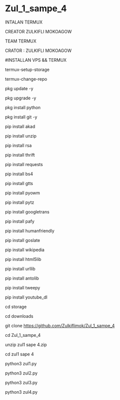 # Zul_1_sampe_4

INTALAN TERMUX 

CREATOR ZULKIFLI MOKOAGOW
   
TEAM TERMUX

CRATOR : ZULKIFLI MOKOAGOW

#INSTALLAN VPS && TERMUX

termux-setup-storage

termux-change-repo

pkg update -y

pkg upgrade -y

pkg install python

pkg install git -y

pip install akad

pip install unzip

pip install rsa

pip install thrift

pip install requests

pip install bs4

pip install gtts

pip install pyowm

pip install pytz

pip install googletrans

pip install pafy

pip install humanfriendly

pip install goslate

pip install wikipedia

pip install html5lib

pip install urllib

pip install antolib

pip install tweepy

pip install youtube_dl

cd storage

cd downloads

git clone https://github.com/Zulkiflimok/Zul_1_sampe_4

cd Zul_1_sampe_4

unzip zul1 sape 4.zip

cd zul1 sape 4

python3 zul1.py

python3 zul2.py

python3 zul3.py

python3 zul4.py
